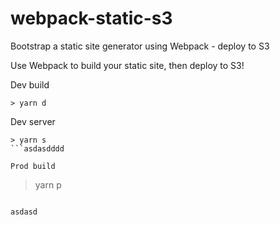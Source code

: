 # webpack-static-s3
Bootstrap a static site generator using Webpack - deploy to S3

Use Webpack to build your static site, then deploy to S3!

Dev build
```
> yarn d
```

Dev server
```
> yarn s
```asdasdddd

Prod build
```
> yarn p
```

asdasd


